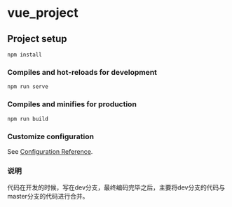 # vue_project

## Project setup
```
npm install
```

### Compiles and hot-reloads for development
```
npm run serve
```

### Compiles and minifies for production
```
npm run build
```

### Customize configuration
See [Configuration Reference](https://cli.vuejs.org/config/).

### 说明

代码在开发的时候，写在dev分支，最终编码完毕之后，主要将dev分支的代码与master分支的代码进行合并。